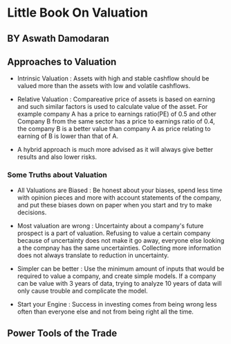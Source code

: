 # Little Book On Valuation

## BY Aswath Damodaran

## Approaches to Valuation

* Intrinsic Valuation : Assets with high and stable cashflow should be valued more than the assets with low and volatile cashflows.

* Relative Valuation : Compareative price of assets is based on earning and such similar factors is used to calculate value of the asset. For example company A has a price to earnings ratio(PE) of 0.5 and other Company B from the same sector has a price to earnings ratio of 0.4, the company B is a better value than company A as price relating to earning of B is lower than that of A.

* A hybrid approach is much more advised as it will always give better results and also lower risks.

### Some Truths about Valuation

* All Valuations are Biased : Be honest about your biases, spend less time with opinion pieces and more with account statements of the company, and put these biases down on paper when you start and try to make decisions.

* Most valuation are wrong : Uncertainty about a company's future prospect is a part of valuation. Refusing to value a certain company because of uncertainty does not make it go away, everyone else looking a the compnay has the same uncertainties. Collecting  more information does not always translate to reduction in uncertainty.

* Simpler can be better : Use the minimum amount of inputs that would be required to value a company, and create simple models. If a company can be value with 3 years of data, trying to analyze 10 years of data will only cause trouble and complicate the model.

* Start your Engine : Success in investing comes from being wrong less often than everyone else and not from being right all the time.

## Power Tools of the Trade


